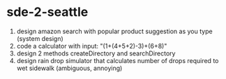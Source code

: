 # sde-2-seattle
1. design amazon search with popular product suggestion as you type (system design)  
2. code a calculator with input: "(1+(4+5+2)-3)+(6+8)"
3. design 2 methods createDirectory and searchDirectory  
4. design rain drop simulator that calculates number of drops required to wet sidewalk (ambiguous, annoying)